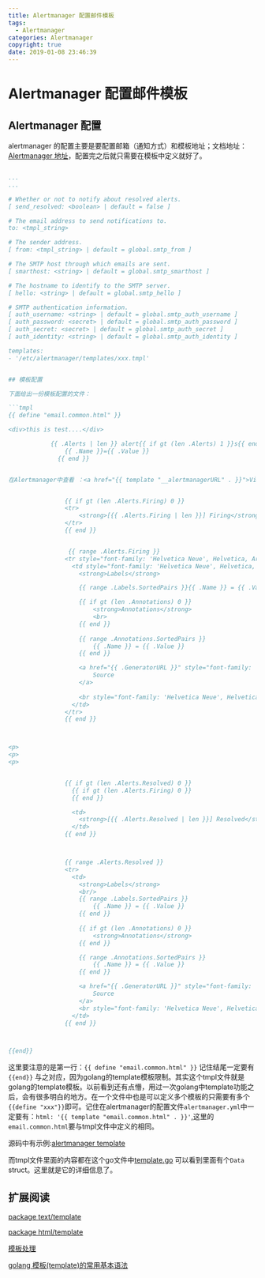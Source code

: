 ```yaml
---
title: Alertmanager 配置邮件模板
tags:
  - Alertmanager
categories: Alertmanager
copyright: true
date: 2019-01-08 23:46:39
---
```



# Alertmanager 配置邮件模板

## Alertmanager 配置

alertmanager 的配置主要是要配置邮箱（通知方式）和模板地址；文档地址：[Alertmanager 地址](https://prometheusAio/docs/alerting/configuration/#email_config)，配置完之后就只需要在模板中定义就好了。
<!--more-->
```yaml

...
...

# Whether or not to notify about resolved alerts.
[ send_resolved: <boolean> | default = false ]

# The email address to send notifications to.
to: <tmpl_string>

# The sender address.
[ from: <tmpl_string> | default = global.smtp_from ]

# The SMTP host through which emails are sent.
[ smarthost: <string> | default = global.smtp_smarthost ]

# The hostname to identify to the SMTP server.
[ hello: <string> | default = global.smtp_hello ]

# SMTP authentication information.
[ auth_username: <string> | default = global.smtp_auth_username ]
[ auth_password: <secret> | default = global.smtp_auth_password ]
[ auth_secret: <secret> | default = global.smtp_auth_secret ]
[ auth_identity: <string> | default = global.smtp_auth_identity ]

templates:
- '/etc/alertmanager/templates/xxx.tmpl'


## 模板配置

下面给出一份模板配置的文件：

```tmpl
{{ define "email.common.html" }}

<div>this is test....</div>

            {{ .Alerts | len }} alert{{ if gt (len .Alerts) 1 }}s{{ end }} for {{ range .GroupLabels.SortedPairs }}
                {{ .Name }}={{ .Value }}
              {{ end }}


在Alertmanager中查看 ：<a href="{{ template "__alertmanagerURL" . }}">View in {{ template "__alertmanager" . }}</a>


                {{ if gt (len .Alerts.Firing) 0 }}
                <tr>
                    <strong>[{{ .Alerts.Firing | len }}] Firing</strong>
                </tr>
                {{ end }}


                 {{ range .Alerts.Firing }}
                <tr style="font-family: 'Helvetica Neue', Helvetica, Arial, sans-serif; box-sizing: border-box; font-size: 14px; margin: 0;">
                  <td style="font-family: 'Helvetica Neue', Helvetica, Arial, sans-serif; box-sizing: border-box; font-size: 14px; vertical-align: top; margin: 0; padding: 0 0 20px;" valign="top">
                    <strong>Labels</strong>

                    {{ range .Labels.SortedPairs }}{{ .Name }} = {{ .Value }}{{ end }}

                    {{ if gt (len .Annotations) 0 }}
                        <strong>Annotations</strong>
                        <br>
                    {{ end }}
                    
                    {{ range .Annotations.SortedPairs }}
                        {{ .Name }} = {{ .Value }}
                    {{ end }}

                    <a href="{{ .GeneratorURL }}" style="font-family: 'Helvetica Neue', Helvetica, Arial, sans-serif; box-sizing: border-box; font-size: 14px; color: #348eda; text-decoration: underline; margin: 0;">
                        Source
                    </a>
                        
                    <br style="font-family: 'Helvetica Neue', Helvetica, Arial, sans-serif; box-sizing: border-box; font-size: 14px; margin: 0;" />
                  </td>
                </tr>
                {{ end }}



<p>
<p>
<p>


                {{ if gt (len .Alerts.Resolved) 0 }}
                  {{ if gt (len .Alerts.Firing) 0 }}
                  {{ end }}

                  <td>
                    <strong>[{{ .Alerts.Resolved | len }}] Resolved</strong>
                  </td>
                {{ end }}



                {{ range .Alerts.Resolved }}
                <tr>
                  <td>
                    <strong>Labels</strong>
                    <br/>
                    {{ range .Labels.SortedPairs }}
                        {{ .Name }} = {{ .Value }}
                    {{ end }}
                    
                    {{ if gt (len .Annotations) 0 }}
                        <strong>Annotations</strong>
                    {{ end }}

                    {{ range .Annotations.SortedPairs }}
                        {{ .Name }} = {{ .Value }}
                    {{ end }}

                    <a href="{{ .GeneratorURL }}" style="font-family: 'Helvetica Neue', Helvetica, Arial, sans-serif; box-sizing: border-box; font-size: 14px; color: #348eda; text-decoration: underline; margin: 0;">
                        Source
                    </a>
                    <br style="font-family: 'Helvetica Neue', Helvetica, Arial, sans-serif; box-sizing: border-box; font-size: 14px; margin: 0;" />
                  </td>
                {{ end }}



{{end}}
```

这里要注意的是第一行：`{{ define "email.common.html" }}` 记住结尾一定要有`{{end}}` 与之对应，因为golang的template模板限制。其实这个tmpl文件就是golang的template模板。以前看到还有点懵，用过一次golang中template功能之后，会有很多明白的地方。在一个文件中也是可以定义多个模板的只需要有多个`{{define "xxx"}}`即可。记住在alertmanager的配置文件`alertmanager.yml`中一定要有：`html: '{{ template "email.common.html" . }}'`,这里的`email.common.html`要与tmpl文件中定义的相同。

源码中有示例:[alertmanager template](https://github.com/prometheus/alertmanager/blob/master/template/default.tmpl)


而tmpl文件里面的内容都在这个go文件中[template.go](https://github.com/prometheus/alertmanager/blob/master/template/template.go) 可以看到里面有个`Data` struct。这里就是它的详细信息了。

## 扩展阅读

[package text/template](https://godoc.org/text/template)

[package html/template](https://golang.org/pkg/html/template/)

[模板处理](https://astaxie.gitbooks.io/build-web-application-with-golang/zh/07.4.html)

[golang 模板(template)的常用基本语法](https://www.kancloud.cn/cserli/golang/531904)